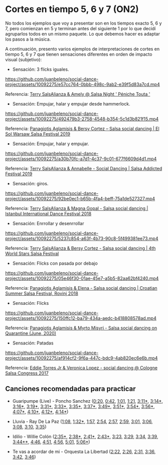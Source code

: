# Cortes en tiempo 5, 6 y 7 (ON2)

No todos los ejemplos que voy a presentar son en los tiempos exacto 5, 6 y 7, pero comienzan en 5 y terminan antes del siguiente 1 por lo que decidí agruparlos todos en un mismo paquete. Lo que debemos hacer es adaptar los pasos a la música.

A continuación, presento varios ejemplos de interpretaciones de cortes en tiempo 5, 6 y 7 que tienen sensaciones diferentes en orden de impacto visual (subjetivo):

- Sensación: 3 flicks iguales.

https://github.com/juanbeleno/social-dance-project/assets/10092275/e57cc764-0bbb-498c-9ab2-e39f5d83a7cd.mp4

Referencia: [Terry SalsAlianza & Amely @ Salsa Night ' Péniche Touta '](https://youtu.be/epWiSNsGPYc?t=142)


- Sensación: Empujar, halar y empujar desde hammerlock.

https://github.com/juanbeleno/social-dance-project/assets/10092275/492479b3-2758-4548-b354-5c1d3b821f15.mp4

Referencia: [Panagiotis Aglamisis & Bersy Cortez – Salsa social dancing | El Sol Warsaw Salsa Festival 2019](https://youtu.be/-mWeLB0VfbE?t=104)


- Sensación: Empujar, halar y empujar.

https://github.com/juanbeleno/social-dance-project/assets/10092275/a30b70fc-a7d1-4c37-9c01-677f6609d4d1.mp4

Referencia: [Terry SalsAlianza & Annabelle - Social Dancing | Salsa Addicted Festival 2019](https://youtu.be/JCxgBzBDCHY?t=9)


- Sensación: giros.

https://github.com/juanbeleno/social-dance-project/assets/10092275/92be0ec1-b65b-4fa4-beff-75a1de527327.mp4

Referencia: [Terry SalsAlianza & Magna Gopal - Salsa social dancing | Istanbul International Dance Festival 2018](https://youtu.be/uY_aN_xP7wE?t=138)


- Sensación: Enrrollar y desenrrollar

https://github.com/juanbeleno/social-dance-project/assets/10092275/5237c854-a63f-4b73-90c8-5f499381ee73.mp4

Referencia: [Terry SalsAlianza & Bersy Cortez - Salsa social dancing | 4th World Stars Salsa Festival](https://youtu.be/3OJNAGmuEEY?t=216)


- Sensación: Flicks con pasada por debajo

https://github.com/juanbeleno/social-dance-project/assets/10092275/05e46f30-01ae-45e7-a5b5-82aa62bf4240.mp4

Referencia: [Panagiotis Aglamisis & Elena - Salsa social dancing | Croatian Summer Salsa Festival, Rovinj 2018](https://youtu.be/qdzE2k0mXms?t=120)


- Sensación: Flicks

https://github.com/juanbeleno/social-dance-project/assets/10092275/150ffc12-ba79-434a-aedc-b418808578ad.mp4

Referencia: [Panagiotis Aglamisis & Myrto Misyri - Salsa social dancing on Quarantine (June, 2020)](https://youtu.be/qdzE2k0mXms?t=120)

- Sensación: Patadas

https://github.com/juanbeleno/social-dance-project/assets/10092275/af914cf2-9f6a-447c-bdc9-4ab820ec6e6b.mp4

Referencia: [Eddie Torres Jr & Veronica Lopez - social dancing @ Cologne Salsa Congress 2017](https://youtu.be/DIgFUComRK8?si=9NVblyZSOLsw_kxO&t=163)


## Canciones recomendadas para practicar

- Guaripumpe (Live) - Poncho Sanchez ([0:20](https://youtu.be/bcWoBb82P-I?t=20), [0:42](https://youtu.be/bcWoBb82P-I?t=42), [1:01](https://youtu.be/bcWoBb82P-I?t=61), [1:21](https://youtu.be/bcWoBb82P-I?t=81), [3:11*](https://youtu.be/bcWoBb82P-I?t=191), [3:14*](https://youtu.be/bcWoBb82P-I?t=194), [3:16*](https://youtu.be/bcWoBb82P-I?t=196), [3:19*](https://youtu.be/bcWoBb82P-I?t=199), [3:31*](https://youtu.be/bcWoBb82P-I?t=211), [3:33*](https://youtu.be/bcWoBb82P-I?t=213), [3:35*](https://youtu.be/bcWoBb82P-I?t=215), [3:37*](https://youtu.be/bcWoBb82P-I?t=217), [3:49*](https://youtu.be/bcWoBb82P-I?t=229), [3:51*](https://youtu.be/bcWoBb82P-I?t=231), [3:54*](https://youtu.be/bcWoBb82P-I?t=234), [3:56*](https://youtu.be/bcWoBb82P-I?t=236), [4:07*](https://youtu.be/bcWoBb82P-I?t=247), [4:10*](https://youtu.be/bcWoBb82P-I?t=250), [4:12*](https://youtu.be/bcWoBb82P-I?t=252), [4:14*](https://youtu.be/bcWoBb82P-I?t=254))

- Lluvia - Ray De La Paz ([1:08](https://youtu.be/P_n8VZP2TZ0?t=68), [1:32*](https://youtu.be/P_n8VZP2TZ0?t=92), [1:57](https://youtu.be/P_n8VZP2TZ0?t=117), [2:54](https://youtu.be/P_n8VZP2TZ0?t=174), [2:57](https://youtu.be/P_n8VZP2TZ0?t=177), [2:59](https://youtu.be/P_n8VZP2TZ0?t=179), [3:01](https://youtu.be/P_n8VZP2TZ0?t=181), [3:06](https://youtu.be/P_n8VZP2TZ0?t=186), [3:08](https://youtu.be/P_n8VZP2TZ0?t=188), [3:10](https://youtu.be/P_n8VZP2TZ0?t=190), [3:35](https://youtu.be/P_n8VZP2TZ0?t=215))

- Idilio - Willie Colón ([2:35*](https://youtu.be/az5AXsWVnCc?t=155), [2:38*](https://youtu.be/az5AXsWVnCc?t=158), [2:41*](https://youtu.be/az5AXsWVnCc?t=161), [2:43*](https://youtu.be/az5AXsWVnCc?t=163), [3:23](https://youtu.be/az5AXsWVnCc?t=203), [3:29](https://youtu.be/az5AXsWVnCc?t=209), [3:34](https://youtu.be/az5AXsWVnCc?t=214), [3:39](https://youtu.be/az5AXsWVnCc?t=219), [3:44**](https://youtu.be/az5AXsWVnCc?t=224), [4:46](https://youtu.be/az5AXsWVnCc?t=286), [4:51](https://youtu.be/az5AXsWVnCc?t=291), [4:56](https://youtu.be/az5AXsWVnCc?t=296), [5:01](https://youtu.be/az5AXsWVnCc?t=301), [5:06*](https://youtu.be/az5AXsWVnCc?t=306))

- Te vas a acordar de mi - Orquesta La Libertad ([2:22](https://youtu.be/n5iS3TFlQFM?t=142), [2:26](https://youtu.be/n5iS3TFlQFM?t=146), [2:31](https://youtu.be/n5iS3TFlQFM?t=151), [3:36](https://youtu.be/n5iS3TFlQFM?t=216), [3:42](https://youtu.be/n5iS3TFlQFM?t=222), [3:46](https://youtu.be/n5iS3TFlQFM?t=226))
